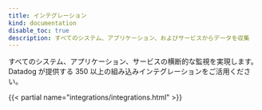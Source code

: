 ```yaml
---
title: インテグレーション
kind: documentation
disable_toc: true
description: すべてのシステム、アプリケーション、およびサービスからデータを収集
---
```


すべてのシステム、アプリケーション、サービスの横断的な監視を実現します。Datadog が提供する 350 以上の組み込みインテグレーションをご活用ください。

{{< partial name="integrations/integrations.html" >}}

